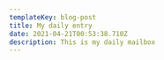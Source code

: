 ```yaml
---
templateKey: blog-post
title: My daily entry
date: 2021-04-21T00:53:38.710Z
description: This is my daily mailbox
---
```

